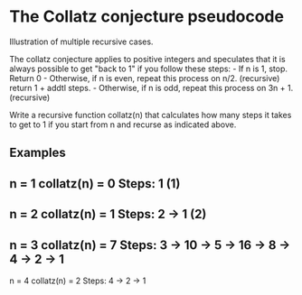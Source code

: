 # The Collatz conjecture pseudocode

Illustration of multiple recursive cases.

The collatz conjecture applies to positive integers and speculates that it is always possible to get "back to 1" if you follow these steps:
    - If n is 1, stop. Return 0
    - Otherwise, if n is even, repeat this process on n/2. (recursive) return 1 + addtl steps.
    - Otherwise, if n is odd, repeat this process on 3n + 1. (recursive)

Write a recursive function collatz(n) that calculates how many steps it takes to get to 1 if you start from n and recurse as indicated above.

Examples
-----
n = 1
collatz(n) = 0
Steps: 1 (1)
-----
n = 2
collatz(n) = 1
Steps: 2 -> 1 (2)
-----
n = 3
collatz(n) = 7
Steps: 3 -> 10 -> 5 -> 16 -> 8 -> 4 -> 2 -> 1
-----
n = 4
collatz(n) = 2
Steps: 4 -> 2 -> 1
